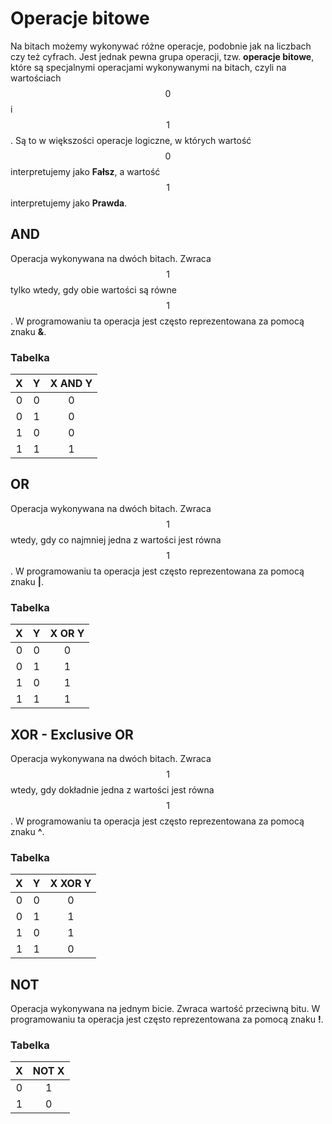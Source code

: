 # Operacje bitowe

Na bitach możemy wykonywać różne operacje, podobnie jak na liczbach czy też cyfrach.
Jest jednak pewna grupa operacji, tzw. __operacje bitowe__, które są specjalnymi operacjami wykonywanymi na bitach, czyli na wartościach $$0$$ i $$1$$.
Są to w większości operacje logiczne, w których wartość $$0$$ interpretujemy jako **Fałsz**, a wartość $$1$$ interpretujemy jako **Prawda**.

## AND

Operacja wykonywana na dwóch bitach. Zwraca $$1$$ tylko wtedy, gdy obie wartości są równe $$1$$.
W programowaniu ta operacja jest często reprezentowana za pomocą znaku **&**.

### Tabelka

|  X  |  Y  | X AND Y |
| :-: | :-: | :-----: |
|  0  |  0  |    0    |
|  0  |  1  |    0    |
|  1  |  0  |    0    |
|  1  |  1  |    1    |

## OR

Operacja wykonywana na dwóch bitach. Zwraca $$1$$ wtedy, gdy co najmniej jedna z wartości jest równa $$1$$.
W programowaniu ta operacja jest często reprezentowana za pomocą znaku **|**.

### Tabelka

|  X  |  Y  | X OR Y |
| :-: | :-: | :----: |
|  0  |  0  |   0    |
|  0  |  1  |   1    |
|  1  |  0  |   1    |
|  1  |  1  |   1    |

## XOR - Exclusive OR

Operacja wykonywana na dwóch bitach. Zwraca $$1$$ wtedy, gdy dokładnie jedna z wartości jest równa $$1$$.
W programowaniu ta operacja jest często reprezentowana za pomocą znaku **^**.

### Tabelka

|  X  |  Y  | X XOR Y |
| :-: | :-: | :-----: |
|  0  |  0  |    0    |
|  0  |  1  |    1    |
|  1  |  0  |    1    |
|  1  |  1  |    0    |

## NOT

Operacja wykonywana na jednym bicie. Zwraca wartość przeciwną bitu.
W programowaniu ta operacja jest często reprezentowana za pomocą znaku **!**.

### Tabelka

|  X  | NOT X |
| :-: | :---: |
|  0  |   1   |
|  1  |   0   |
